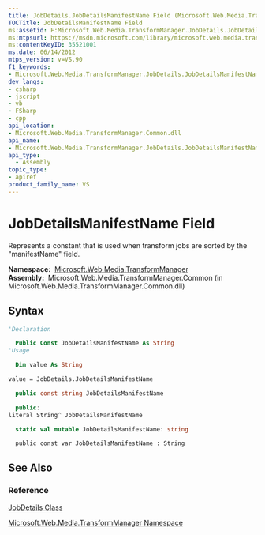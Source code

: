 ```yaml
---
title: JobDetails.JobDetailsManifestName Field (Microsoft.Web.Media.TransformManager)
TOCTitle: JobDetailsManifestName Field
ms:assetid: F:Microsoft.Web.Media.TransformManager.JobDetails.JobDetailsManifestName
ms:mtpsurl: https://msdn.microsoft.com/library/microsoft.web.media.transformmanager.jobdetails.jobdetailsmanifestname(v=VS.90)
ms:contentKeyID: 35521001
ms.date: 06/14/2012
mtps_version: v=VS.90
f1_keywords:
- Microsoft.Web.Media.TransformManager.JobDetails.JobDetailsManifestName
dev_langs:
- csharp
- jscript
- vb
- FSharp
- cpp
api_location:
- Microsoft.Web.Media.TransformManager.Common.dll
api_name:
- Microsoft.Web.Media.TransformManager.JobDetails.JobDetailsManifestName
api_type:
  - Assembly
topic_type:
- apiref
product_family_name: VS
---
```


# JobDetailsManifestName Field

Represents a constant that is used when transform jobs are sorted by the "manifestName" field.

**Namespace:**  [Microsoft.Web.Media.TransformManager](microsoft-web-media-transformmanager-namespace.md)  
**Assembly:**  Microsoft.Web.Media.TransformManager.Common (in Microsoft.Web.Media.TransformManager.Common.dll)

## Syntax

```vb
'Declaration

  Public Const JobDetailsManifestName As String
'Usage

  Dim value As String

value = JobDetails.JobDetailsManifestName
```

```csharp
  public const string JobDetailsManifestName
```

```cpp
  public:
literal String^ JobDetailsManifestName
```

``` fsharp
  static val mutable JobDetailsManifestName: string
```

```jscript
  public const var JobDetailsManifestName : String
```

## See Also

### Reference

[JobDetails Class](jobdetails-class-microsoft-web-media-transformmanager.md)

[Microsoft.Web.Media.TransformManager Namespace](microsoft-web-media-transformmanager-namespace.md)
